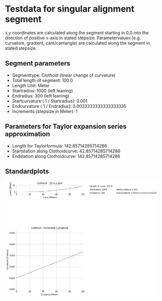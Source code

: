 # Testdata for singular alignment segment
x,y coordinates are calculated along the segment starting in 0,0 into the direction of positive x-axis in stated stepsize.
Parametervalues (e.g. curvature, gradient, cant/cantangle) are calculated along the segment in stated stepsize.
## Segment parameters
* Segmenttype: Clothoid (linear change of curvature)
* Total length of segment: 100.0
* Length Unit: Meter
* Startradius: 1000 (left leaning)
* Endradius: 300 (left leaning)
* Startcurvature ( 1 / Startradius): 0.001
* Endcurvature ( 1 / Endradius): 0.0033333333333333335
* Increments (stepsize in Meter): 1
## Parameters for Taylor expansion series approximation
* Length for Taylorformula: 142.85714285714286
* Startstation along Clothoidcurve: 42.85714285714286
* Endstation along Clothoidcurve: 142.85714285714286
## Standardplots
<img src="./TS5_Clothoid_100.0_1000_300_1_Meter.png">
